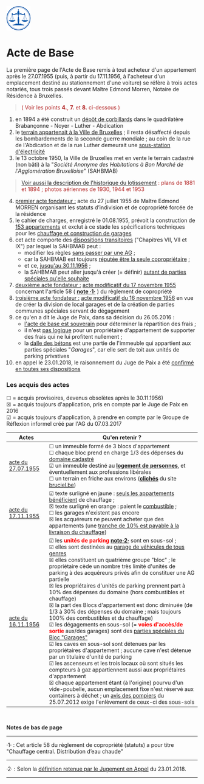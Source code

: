 <link rel="stylesheet" href="normal4.css" type="text/css" />

![](icon_justice.png)

# Acte de Base

La première page de l'Acte de Base remis à tout acheteur d'un appartement après le 27.07.1955 (puis, à partir du 17.11.1956, à l'acheteur d'un emplacement destiné au stationnement d'une voiture) se réfère à trois actes notariés, tous trois passés devant Maître Edmond Morren, Notaire de Résidence à Bruxelles.

> <font color="#b22222">( Voir les points <b>4.</b>, <b>7.</b> et <b>8.</b> ci-dessous )</font>

1. en 1894 a été construit un [dépôt de corbillards](http://www.irismonument.be/fr.Bruxelles_Extension_Est.Avenue_de_la_Brabanconne.html) dans le quadrilatère Brabançonne - Noyer - Luther - Abdication 
2. le [terrain appartenait à la Ville de Bruxelles](acte2_p2.png) ; il resta désaffecté depuis les bombardements de la seconde guerre mondiale ; au coin de la rue de l'Abdication et de la rue Luther demeurait une [sous-station d'électricité](1894.png)
3. le 13 octobre 1950, la Ville de Bruxelles met en vente le terrain cadastré (non bâti) à la "*Société Anonyme des Habitations à Bon Marché de l'Agglomération Bruxelloise*" (SAHBMAB)

> [Voir aussi la description de l'historique du lotissement](bruciel.md) <font color="#b22222"> : plans de 1881 et 1894 ; photos aériennes de 1930, 1944 et 1953</font>

4. <u>premier acte fondateur :</u> acte du 27 juillet 1955 de Maître Edmond MORREN organisant les statuts d’indivision et de copropriété forcée de la
résidence
5. le cahier de charges, enregistré le 01.08.1955, prévoit la construction de [153 appartements](CdeCh_objet.png) et exclut à ce stade les spécifications techniques pour les [chauffage et construction de garages](CdCh_art1.png) 
6. cet acte comporte des [dispositions transitoires](Acte_Base_dispositions_transitoires.pdf) ("Chapitres VII, VII et IX") par lequel la SAHBMAB peut :
    * modifier les règles [sans passer par une AG](acte1_chapitre7.png) ;
    * car la SAHBMAB est toujours [réputée être la seule copropriétaire](acte2_p2_2.png) ;
    * et ce, [jusqu'au 30.11.1956](acte1_chapitre9.png) ;
    * la SAHBMAB peut aller jusqu'à créer (= définir) [autant de parties spéciales qu'elle souhaite](acte1_chapitre7.png)
7. <u>deuxième acte fondateur :</u> [acte modificatif du 17 novembre 1955](acte2_19551117.pdf) concernant l'article 58  ( <a href="#footnote"><b>note &middot;1&middot;</b></a> ) du règlement de copropriété
8. <u>troisième acte fondateur :</u> [acte modificatif du 16 novembre 1956](acte3_19561116.pdf) en vue de créer la division de local garages et de la création de parties communes spéciales servant de dégagement
9. ce qu'en a dit le Juge de Paix, dans sa décision du 26.05.2016 :
    * [l'acte de base est souverain](acte_in_JP2016_1.png) pour déterminer la répartition des frais ;
    * il n'est [pas logique](acte_in_JP2016_2.png) pour un propriétaire d'appartement de supporter des frais qui ne lui profitent nullement ;
    * la [dalle des bétons](acte_in_JP2016_3.png) est une partie de l'immeuble qui appartient aux parties spéciales "*Garages*", car elle sert de toit aux unités de parking privatives
10. en appel le 23.01.2018, le raisonnement du Juge de Paix a été [confirmé en toutes ses dispositions](appel.png)

### Les acquis des actes

&#x2610; = acquis provisoires,  devenus obsolètes après le 30.11.1956)  
&#x2612; = acquis toujours d'application, pris en compte par le Juge de Paix en 2016  
&#x2611; = acquis toujours d'application, à prendre en compte par le Groupe de Réflexion informel créé par l'AG du 07.03.2017

| Actes | Qu'en retenir ? |
| --- | --- |
| [acte du 27.07.1955](acte_19550727.png) | &#x2610; un immeuble formé de 3 blocs d'appartement<br>&#x2610; chaque bloc prend en charge 1/3 des dépenses du [domaine cadastré](https://docs.google.com/spreadsheets/d/1ROmm1ke82EWqpkRzyXTimypGZGgprYYY51rrutabcL4/edit?usp=sharing)<br>&#x2611; un immeuble destiné au [**logement de personnes**](art64_1955.png), et éventuellement aux professions libérales<br>&#x2610; un terrain en friche aux environs ([**clichés**](bruciel.md) du site [bruciel.be](http://bruciel.brussels/)) |
| [acte du 17.11.1955](acte_19551117.png) | &#x2611; texte surligné en jaune : [seuls les appartements bénéficient](art58.png) de chauffage ;<br>&#x2612; texte surligné en orange : paient le [combustible](art58.png) ;<br>&#x2610; les garages n'existent pas encore<br>&#x2612; les acquéreurs ne peuvent acheter que des appartements (une [tranche de 10% est payable à la livraison du chauffage](chapitre9_tranches.png))  |
| [acte du 16.11.1956](acte_19561116.png) | &#x2611; les <font color="red"><b>unités de parking</b></font> <a href="#footnote"><b>note&middot;2&middot;</b></a> sont en sous-sol ;<br>&#x2611; elles sont destinées au [garage de véhicules de tous genres](art64_1956.png)<br>&#x2612; elles constituent un quatrième groupe "bloc" ; le propriétaire cède un nombre très limité d'unités de parking à des acquéreurs privés afin de constituer une AG partielle<br>&#x2612; les propriétaires d'unités de parking prennent part à 10% des dépenses du domaine (hors combustibles et chauffage)<br>&#x2612; la part des Blocs d'appartement est donc diminuée (de 1/3 à 30% des dépenses du domaine ; mais toujours 100% des combustibles et du chauffage)<br>&#x2611; les dégagements en sous-sol (= <font color="red"><b>voies d'accès/de sortie</b></font> aux/des garages) sont des [parties spéciales du Bloc "Garages"](acte3_allees_garages.png)<br>&#x2611; les caves en sous-sol sont détenues par les propriétaires d'appartement ; aucune cave n'est détenue par un titulaire d'unité de parking<br>&#x2611; les ascenseurs et les trois locaux où sont situés les compteurs à gaz appartiennent aussi aux propriétaires d'appartement<br>&#x2612; chaque appartement étant (à l'origine) pourvu d'un vide-poubelle, aucun emplacement fixe n'est réservé aux containers à déchet ; un [avis des pompiers](https://docs.google.com/viewer?a=v&pid=sites&srcid=ZGVmYXVsdGRvbWFpbnxicmFiODBpbnZlbnQyMDE2fGd4Ojc4ODk3ZDVkOGI5N2MwMjk) du 25.07.2012 exige l'enlèvement de ceux-ci des sous-sols |


&nbsp;

<a name="footnote"><b>Notes de bas de page</b></a>

----

&middot;1&middot; : Cet article 58 du règlement de copropriété (statuts) a pour titre "Chauffage central. Distribution d’eau chaude"

---

&middot;2&middot; : Selon la [définition retenue par le Jugement en Appel](appel_p2.png) du 23.01.2018.

---
